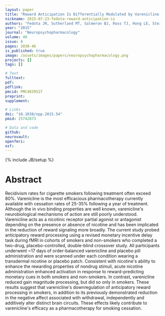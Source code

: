 ```yaml
---
layout: paper
title: "Reward Anticipation Is Differentially Modulated by Varenicline and Nicotine in Smokers."
nickname: 2015-07-23-fedota-reward-anticipation-is
authors: "Fedota JR, Sutherland MT, Salmeron BJ, Ross TJ, Hong LE, Stein EA"
year: "2015"
journal: "Neuropsychopharmacology"
volume: 40
issue: 8
pages: 2038-46
is_published: true
image: /assets/images/papers/neuropsychopharmacology.png
projects: []
tags: []

# Text
fulltext:
pdf:
pdflink:
pmcid: PMC4839527
preprint:
supplement:

# Links
doi: "10.1038/npp.2015.54"
pmid: 25742873

# Data and code
github:
neurovault:
openfmri:
osf:
---
```

{% include JB/setup %}

# Abstract

Recidivism rates for cigarette smokers following treatment often exceed 80%. Varenicline is the most efficacious pharmacotherapy currently available with cessation rates of 25-35% following a year of treatment. Although the in vivo binding properties are well known, varenicline's neurobiological mechanisms of action are still poorly understood. Varenicline acts as a nicotinic receptor partial agonist or antagonist depending on the presence or absence of nicotine and has been implicated in the reduction of reward signaling more broadly. The current study probed anticipatory reward processing using a revised monetary incentive delay task during fMRI in cohorts of smokers and non-smokers who completed a two-drug, placebo-controlled, double-blind crossover study. All participants underwent ~17 days of order-balanced varenicline and placebo pill administration and were scanned under each condition wearing a transdermal nicotine or placebo patch. Consistent with nicotine's ability to enhance the rewarding properties of nondrug stimuli, acute nicotine administration enhanced activation in response to reward-predicting monetary cues in both smokers and non-smokers. In contrast, varenicline reduced gain magnitude processing, but did so only in smokers. These results suggest that varenicline's downregulation of anticipatory reward processing in smokers, in addition to its previously demonstrated reduction in the negative affect associated with withdrawal, independently and additively alter distinct brain circuits. These effects likely contribute to varenicline's efficacy as a pharmacotherapy for smoking cessation.
